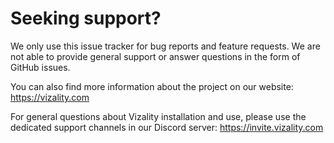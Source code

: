 # Seeking support?

We only use this issue tracker for bug reports and feature requests. We are not able to provide general support or answer questions in the form of GitHub issues.

You can also find more information about the project on our website: https://vizality.com

For general questions about Vizality installation and use, please use the dedicated support channels in our Discord server: https://invite.vizality.com
